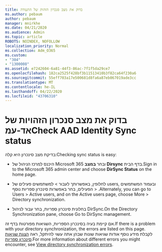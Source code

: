 ```yaml
---
title: בדוק את מצב סנכרון הזהות של התעודה
ms.author: pebaum
author: pebaum
manager: mnirkhe
ms.date: 04/21/2020
ms.audience: Admin
ms.topic: article
ROBOTS: NOINDEX, NOFOLLOW
localization_priority: Normal
ms.collection: Adm_O365
ms.custom:
- "304"
- "1300008"
ms.assetid: e7242604-6a81-44f3-86ac-7f1f5da29ce7
ms.openlocfilehash: 182ca2525f428bf3b11513410b3f82ca64f230a6
ms.sourcegitcommit: 55eff703a17e500681d8fa6a87eb067019ade3cc
ms.translationtype: MT
ms.contentlocale: he-IL
ms.lasthandoff: 04/22/2020
ms.locfileid: "43706310"
---
```

# <a name="check-aad-identity-sync-status"></a><span data-ttu-id="3125e-102">בדוק את מצב סנכרון הזהויות של אד-עמ</span><span class="sxs-lookup"><span data-stu-id="3125e-102">Check AAD Identity Sync status</span></span>

<span data-ttu-id="3125e-103">בדיקת מצב סינכרון היא קלה:</span><span class="sxs-lookup"><span data-stu-id="3125e-103">Checking sync status is easy:</span></span>
  
- <span data-ttu-id="3125e-104">היכנס למרכז הניהול של Microsoft 365 ובחר **במצב Dirsync** בדף הבית.</span><span class="sxs-lookup"><span data-stu-id="3125e-104">Sign in to the Microsoft 365 admin center and choose **DirSync Status** on the home page.</span></span>

- <span data-ttu-id="3125e-105">לחלופין, באפשרותך לעבור \> למשתמשים פעילים של users, ובעמוד המשתמשים הפעילים, בחר באפשרות סינכרון ספריות נוסף \> .</span><span class="sxs-lookup"><span data-stu-id="3125e-105">Alternately, you can go to Users \> Active users, and on the Active users page, choose More \> Directory synchronization.</span></span>

- <span data-ttu-id="3125e-106">בחלונית סינכרון ספריות, בחר עבור לניהול DirSync.</span><span class="sxs-lookup"><span data-stu-id="3125e-106">On the Directory Synchronization pane, choose Go to DirSync management.</span></span>

<span data-ttu-id="3125e-107">אם קיימת בעיה בסינכרון הספריות, השגיאות מפורטות בדף זה.</span><span class="sxs-lookup"><span data-stu-id="3125e-107">If there is a problem with your directory synchronization, the errors are listed on this page.</span></span> <span data-ttu-id="3125e-108">לקבלת מידע נוסף אודות שגיאות שונות שבהן אתה עשוי להיתקל, ראה [הצגת שגיאות סינכרון ספריות](https://docs.microsoft.com//office365/enterprise/identify-directory-synchronization-errors).</span><span class="sxs-lookup"><span data-stu-id="3125e-108">For more information about different errors you might encounter, see [View directory synchronization errors](https://docs.microsoft.com//office365/enterprise/identify-directory-synchronization-errors).</span></span>
  